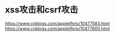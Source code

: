 # xss攻击和csrf攻击
https://www.cnblogs.com/applelife/p/10477583.html
https://www.cnblogs.com/applelife/p/10477600.html